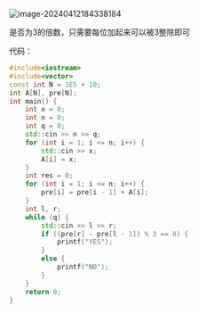 ![image-20240412184338184](C:\Users\YMY520\AppData\Roaming\Typora\typora-user-images\image-20240412184338184.png)

是否为3的倍数，只需要每位加起来可以被3整除即可

代码：

```c++
#include<iostream>
#include<vector>
const int N = 1E5 + 10;
int A[N], pre[N];
int main() {
	int x = 0;
	int n = 0;
	int q = 0;
	std::cin >> n >> q;
	for (int i = 1; i <= n; i++) {
		std::cin >> x;
		A[i] = x;
	}
	int res = 0;
	for (int i = 1; i <= n; i++) {
		pre[i] = pre[i - 1] + A[i];
	}
	int l, r;
	while (q) {
		std::cin >> l >> r;
		if ((pre[r] - pre[l - 1]) % 3 == 0) {
			printf("YES");
		}
		else {
			printf("NO");
		}
	}
	return 0;
}
```

